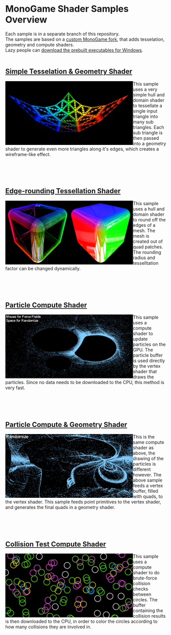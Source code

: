# MonoGame Shader Samples Overview

Each sample is in a separate branch of this repository.<br>
The samples are based on a [custom MonoGame fork](https://github.com/cpt-max/MonoGame/tree/compute_shader), that adds tesselation, geometry and compute shaders.<br>
Lazy people can [download the prebuilt executables for Windows](https://www.dropbox.com/s/c5h81mtgw5pnctu/Monogame%20Shader%20Samples.zip?dl=1).
<br><br>

## [Simple Tesselation & Geometry Shader](https://github.com/cpt-max/MonoGame-Shader-Samples/tree/tesselation_geometry)
[<img align="left" width="400" src="Screenshots/TesselationGeometry.jpg">](https://github.com/cpt-max/MonoGame-Shader-Samples/tree/tesselation_geometry)
This sample uses a very simple hull and domain shader to tessellate a single input triangle into many sub triangles. Each sub triangle is then passed into a geometry shader to generate even more triangles along it's edges, which creates a wireframe-like effect.

<br clear="left"/><br><br>

## [Edge-rounding Tessellation Shader](https://github.com/cpt-max/MonoGame-Shader-Samples/tree/edgerounding)
[<img align="left" width="400" src="Screenshots/EdgeRounding.jpg">](https://github.com/cpt-max/MonoGame-Shader-Samples/tree/edgerounding)
This sample uses a hull and domain shader to round off the edges of a mesh. The mesh is created out of quad patches. The rounding radius and tesselltation factor can be changed dynamically.

<br clear="left"/><br><br>

## [Particle Compute Shader](https://github.com/cpt-max/MonoGame-Shader-Samples/tree/compute_gpu_particles)
[<img align="left" width="400" src="Screenshots/ComputeParticles.jpg">](https://github.com/cpt-max/MonoGame-Shader-Samples/tree/compute_gpu_particles)

This sample uses a compute shader to update particles on the GPU. The particle buffer is used directly by the vertex shader that draws the particles. Since no data needs to be downloaded to the CPU, this method is very fast.

<br clear="left"/><br><br>

## [Particle Compute & Geometry Shader](https://github.com/cpt-max/MonoGame-Shader-Samples/tree/compute_gpu_particles_geometry)
[<img align="left" width="400" src="Screenshots/ComputeGeometryParticles.jpg">](https://github.com/cpt-max/MonoGame-Shader-Samples/tree/compute_gpu_particles_geometry)

This is the same compute shader as above, the drawing of the particles is different however. The above sample feeds a vertex buffer, filled with quads, to the vertex shader. This sample feeds point primitives to the vertex shader, and generates the final quads in a geometry shader.   

<br clear="left"/><br><br>

## [Collision Test Compute Shader](https://github.com/cpt-max/MonoGame-Shader-Samples/tree/compute_cpu)
[<img align="left" width="400" src="Screenshots/ComputeCircles.jpg">](https://github.com/cpt-max/MonoGame-Shader-Samples/tree/compute_cpu)
This sample uses a compute shader to do brute-force collision checks between circles. The buffer containing the collision results is then downloaded to the CPU, in order to color the circles according to how many collisions they are involved in.

<br clear="left"/><br><br>









